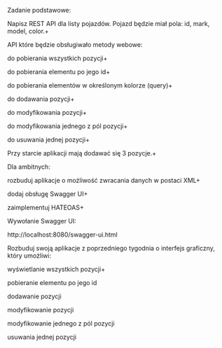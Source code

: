 Zadanie podstawowe:

Napisz REST API dla listy pojazdów. Pojazd będzie miał pola: id, mark, model, color.+

API które będzie obsługiwało metody webowe:

do pobierania wszystkich pozycji+

do pobierania elementu po jego id+

do pobierania elementów w określonym kolorze (query)+

do dodawania pozycji+

do modyfikowania pozycji+

do modyfikowania jednego z pól pozycji+

do usuwania jednej pozycji+

Przy starcie aplikacji mają dodawać się 3 pozycje.+

Dla ambitnych:

rozbuduj aplikacje o możliwość zwracania danych w postaci XML+

dodaj obsługę Swagger UI+

zaimplementuj HATEOAS+

Wywołanie Swagger UI:

http://localhost:8080/swagger-ui.html


Rozbuduj swoją aplikacje z poprzedniego tygodnia o interfejs graficzny, który umożliwi:

wyświetlanie wszystkich pozycji+

pobieranie elementu po jego id

dodawanie pozycji

modyfikowanie pozycji

modyfikowanie jednego z pól pozycji

usuwania jednej pozycji
